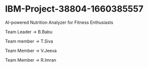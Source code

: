 # IBM-Project-38804-1660385557

AI-powered Nutrition Analyzer for Fitness Enthusiasts

Team Leader -> B.Babu 

Team member -> T.Siva

Team Member -> V.Jeeva

Team Member -> R.Imran
